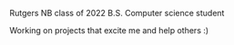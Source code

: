 Rutgers NB class of 2022
B.S. Computer science student

Working on projects that excite me and help others :)
